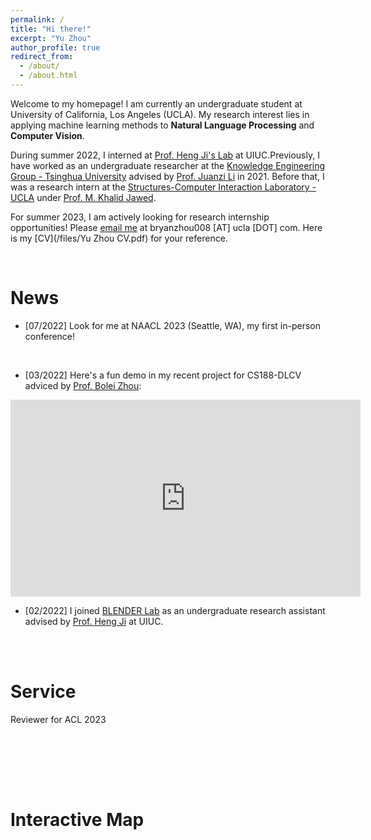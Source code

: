 ```yaml
---
permalink: /
title: "Hi there!"
excerpt: "Yu Zhou"
author_profile: true
redirect_from: 
  - /about/
  - /about.html
---
```


Welcome to my homepage! I am currently an undergraduate student at University of California, Los Angeles (UCLA). My research interest lies in applying machine learning methods to **Natural Language Processing** and **Computer Vision**. 



During summer 2022, I interned at [Prof. Heng Ji's Lab](http://blender.cs.illinois.edu/hengji/research.html) at UIUC.Previously, I have worked as an undergraduate researcher at the [Knowledge Engineering Group - Tsinghua University](https://keg.cs.tsinghua.edu.cn/) advised by [Prof. Juanzi Li](http://keg.cs.tsinghua.edu.cn/persons/ljz/) in 2021. Before that, I was a research intern at the [Structures-Computer Interaction Laboratory - UCLA](https://structures.computer/) under [Prof. M. Khalid Jawed](http://www.khalidjawed.com/). 

     

For summer 2023, I am actively looking for research internship opportunities! Please [email me](mailto:bryanzhou008@g.ucla.edu) at bryanzhou008 [AT] ucla [DOT] com. Here is my [CV](/files/Yu Zhou CV.pdf) for your reference.

<br/>


News
======
- [07/2022] Look for me at NAACL 2023 (Seattle, WA), my first in-person conference!

<br/>

- [03/2022] Here's a fun demo in my recent project for CS188-DLCV adviced by [Prof. Bolei Zhou](https://boleizhou.github.io/):
<iframe width="560" height="315" src="https://www.youtube.com/embed/H1gXwSYAml4" title="YouTube video player" frameborder="0" allow="accelerometer; autoplay; clipboard-write; encrypted-media; gyroscope; picture-in-picture" allowfullscreen></iframe>

<br/>

- [02/2022] I joined [BLENDER Lab](http://blender.cs.illinois.edu/index.html) as an undergraduate research assistant advised by [Prof. Heng Ji](http://blender.cs.illinois.edu/hengji/research.html) at UIUC.


<br/><br/>


Service
======

Reviewer for ACL 2023

<br/><br/>



<!-- For more info
======
- My publications can be found [here](/publications).
- My contact information can be found [here](/contact). -->


<br/><br/>

Interactive Map
======
<br/>

<script type="text/javascript" id="clstr_globe" src="//clustrmaps.com/globe.js?&w=300&d=YG3LLVlq54HoY9rGWpc4hPvuYUkUMn3z9Oy4kPbWotI"></script>
